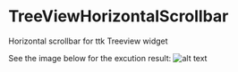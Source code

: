 # TreeViewHorizontalScrollbar
Horizontal scrollbar for ttk Treeview widget

See the image below for the excution result:
![alt text](https://i.stack.imgur.com/J8vPu.png)
